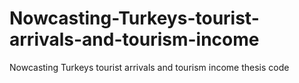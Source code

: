 # Nowcasting-Turkeys-tourist-arrivals-and-tourism-income
Nowcasting Turkeys tourist arrivals and tourism income thesis code
